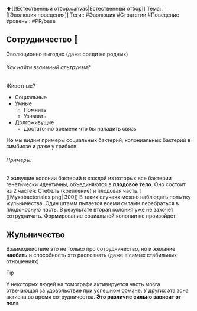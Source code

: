 ⬆️[[!Естественный отбор.canvas|Естественный отбор]]
Тема:: [[Эволюция поведения]]
Теги:: #Эволюция #Стратегии #Поведение
Уровень:: #PR/base

## Сотрудничество 🤝
Эволюционно выгодно (даже среди не родных)

###### Как найти взаимный альтруизм?

Животные?
- Социальные
- Умные
   - Помнить
   - Узнавать
- Долгоживущие
   - Достаточно времени что бы наладить связь

**Но** мы видим примеры социальных бактерий, колониальных бактерий в симбиозе и даже у грибков

###### Примеры:

2 живущие колонии бактерий в каждой из которых все бактерии генетически идентичны, объединяются  в **плодовое тело**. Оно состоит из 2 частей: Стебель (крепление) и плодовая часть.
![[Myxobacteriales.png| 300]]
В таких случаях можно наблюдать попытку жульничества. Один штамм пытается всеми силами перебраться в плодоносную часть.
В результате вторая колония уже не захочет сотрудничать. Формирование социальной колонии не произойдет.

## Жульничество

Взаимодействие это не только про сотрудничество, но и желание **наебать** и способность это распознать (даже в самых стабильных отношениях)

>[!tip]
>У некоторых людей на томографе активируется часть мозга отвечающая за удовольствие при успешном обмане. У других эта зона активна во время сотрудничества.
**Это различие сильно зависит от пола**